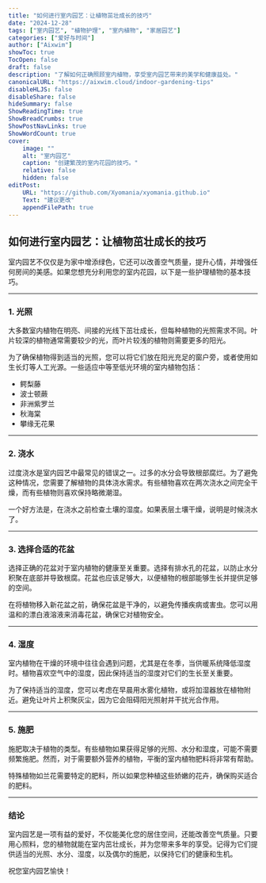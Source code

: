 ```yaml
---
title: "如何进行室内园艺：让植物茁壮成长的技巧"
date: "2024-12-28"
tags: ["室内园艺", "植物护理", "室内植物", "家居园艺"]
categories: ["爱好与时间"]
author: ["Aixwim"]
showToc: true
TocOpen: false
draft: false
description: "了解如何正确照顾室内植物，享受室内园艺带来的美学和健康益处。"
canonicalURL: "https://aixwim.cloud/indoor-gardening-tips"
disableHLJS: false
disableShare: false
hideSummary: false
ShowReadingTime: true
ShowBreadCrumbs: true
ShowPostNavLinks: true
ShowWordCount: true
cover:
    image: ""
    alt: "室内园艺"
    caption: "创建繁茂的室内花园的技巧。"
    relative: false
    hidden: false
editPost:
    URL: "https://github.com/Xyomania/xyomania.github.io"
    Text: "建议更改"
    appendFilePath: true
---
```


## 如何进行室内园艺：让植物茁壮成长的技巧

室内园艺不仅仅是为家中增添绿色，它还可以改善空气质量，提升心情，并增强任何房间的美感。如果您想充分利用您的室内花园，以下是一些护理植物的基本技巧。

---

### 1. **光照**

大多数室内植物在明亮、间接的光线下茁壮成长，但每种植物的光照需求不同。叶片较深的植物通常需要较少的光，而叶片较浅的植物则需要更多的阳光。

为了确保植物得到适当的光照，您可以将它们放在阳光充足的窗户旁，或者使用如生长灯等人工光源。一些适应中等至低光环境的室内植物包括：

- 鳄梨藤
- 波士顿蕨
- 非洲紫罗兰
- 秋海棠
- 攀缘无花果

---

### 2. **浇水**

过度浇水是室内园艺中最常见的错误之一。过多的水分会导致根部腐烂。为了避免这种情况，您需要了解植物的具体浇水需求。有些植物喜欢在两次浇水之间完全干燥，而有些植物则喜欢保持略微潮湿。

一个好方法是，在浇水之前检查土壤的湿度。如果表层土壤干燥，说明是时候浇水了。

---

### 3. **选择合适的花盆**

选择正确的花盆对于室内植物的健康至关重要。选择有排水孔的花盆，以防止水分积聚在底部并导致根腐。花盆也应该足够大，以便植物的根部能够生长并提供足够的空间。

在将植物移入新花盆之前，确保花盆是干净的，以避免传播疾病或害虫。您可以用温和的漂白液溶液来消毒花盆，确保它对植物安全。

---

### 4. **湿度**

室内植物在干燥的环境中往往会遇到问题，尤其是在冬季，当供暖系统降低湿度时。植物喜欢空气中的湿度，因此保持适当的湿度对它们的生长至关重要。

为了保持适当的湿度，您可以考虑在早晨用水雾化植物，或将加湿器放在植物附近。避免让叶片上积聚灰尘，因为它会阻碍阳光照射并干扰光合作用。

---

### 5. **施肥**

施肥取决于植物的类型。有些植物如果获得足够的光照、水分和湿度，可能不需要频繁施肥。然而，对于需要额外营养的植物，平衡的室内植物肥料将非常有帮助。

特殊植物如兰花需要特定的肥料，所以如果您种植这些娇嫩的花卉，确保购买适合的肥料。

---

### 结论

室内园艺是一项有益的爱好，不仅能美化您的居住空间，还能改善空气质量。只要用心照料，您的植物就能在室内茁壮成长，并为您带来多年的享受。记得为它们提供适当的光照、水分、湿度，以及偶尔的施肥，以保持它们的健康和生机。

祝您室内园艺愉快！
